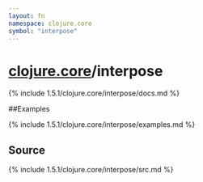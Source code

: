 ```yaml
---
layout: fn
namespace: clojure.core
symbol: "interpose"
---
```


# [clojure.core](../)/interpose

{% include 1.5.1/clojure.core/interpose/docs.md %}

##Examples

{% include 1.5.1/clojure.core/interpose/examples.md %}
## Source
{% include 1.5.1/clojure.core/interpose/src.md %}

